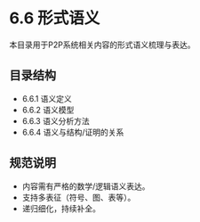 # 6.6 形式语义

本目录用于P2P系统相关内容的形式语义梳理与表达。

## 目录结构

- 6.6.1 语义定义
- 6.6.2 语义模型
- 6.6.3 语义分析方法
- 6.6.4 语义与结构/证明的关系

## 规范说明

- 内容需有严格的数学/逻辑语义表达。
- 支持多表征（符号、图、表等）。
- 递归细化，持续补全。
